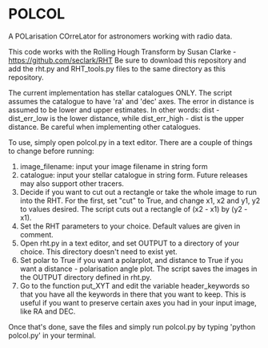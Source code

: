 # POLCOL
A POLarisation COrreLator for astronomers working with radio data.

This code works with the Rolling Hough Transform by Susan Clarke - https://github.com/seclark/RHT
Be sure to download this repository and add the rht.py and RHT_tools.py files to the same directory as this repository.

The current implementation has stellar catalogues ONLY. The script assumes the catalogue to have 'ra' and 'dec' axes. The error in distance is assumed to be lower and upper estimates. In other words: dist - dist_err_low is the lower distance, while dist_err_high - dist is the upper distance. Be careful when implementing other catalogues.

To use, simply open polcol.py in a text editor. There are a couple of things to change before running:

1. image_filename: input your image filename in string form
2. catalogue: input your stellar catalogue in string form. Future releases may also support other tracers.
3. Decide if you want to cut out a rectangle or take the whole image to run into the RHT. For the first, set "cut" to True, and change x1, x2 and y1, y2 to values desired. The script cuts out a rectangle of (x2 - x1) by (y2 - x1). 
4. Set the RHT parameters to your choice. Default values are given in comment. 
5. Open rht.py in a text editor, and set OUTPUT to a directory of your choice. This directory doesn't need to exist yet.
6. Set polar to True if you want a polarplot, and distance to True if you want a distance - polarisation angle plot. The script saves the images in the OUTPUT directory defined in rht.py.
7. Go to the function put_XYT and edit the variable header_keywords so that you have all the keywords in there that you want to keep. This is useful if you want to preserve certain axes you had in your input image, like RA and DEC.

Once that's done, save the files and simply run polcol.py by typing 'python polcol.py' in your terminal. 
